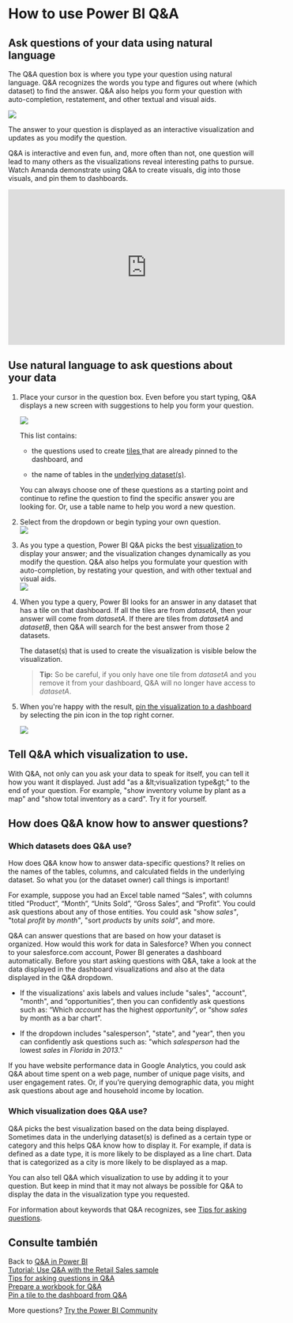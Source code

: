 <properties
   pageTitle="How to use Power BI Q&amp;A"
   description="How to use Power BI Q&amp;A"
   services="powerbi"
   documentationCenter=""
   authors="mihart"
   manager="mblythe"
   backup=""
   editor=""
   tags=""
   featuredVideoId="qMf7OLJfCz8"
   qualityFocus="no"
   qualityDate=""/>

<tags
   ms.service="powerbi"
   ms.devlang="NA"
   ms.topic="article"
   ms.tgt_pltfrm="NA"
   ms.workload="powerbi"
   ms.date="08/23/2016"
   ms.author="mihart"/>

# How to use Power BI Q&amp;A  

## Ask questions of your data using natural language  
The Q&amp;A question box is where you type your question using natural language. Q&amp;A recognizes the words you type and figures out where (which dataset) to find the answer. Q&amp;A also helps you form your question with auto-completion, restatement, and other textual and visual aids.

![](media/powerbi-service-how-to-use-q-and-a/powerbi-qna.png)

The answer to your question is displayed as an interactive visualization and updates as you modify the question.

Q&amp;A is interactive and even fun, and, more often than not, one question will lead to many others as the visualizations reveal interesting paths to pursue. Watch Amanda demonstrate using Q&amp;A to create visuals, dig into those visuals, and pin them to dashboards.

<iframe width="560" height="315" src="https://www.youtube.com/embed/qMf7OLJfCz8?list=PL1N57mwBHtN0JFoKSR0n-tBkUJHeMP2cP" frameborder="0" allowfullscreen></iframe>

## Use natural language to ask questions about your data

1.  Place your cursor in the question box. Even before you start typing, Q&amp;A displays a new screen with suggestions to help you form your question.

    ![](media/powerbi-service-how-to-use-q-and-a/powerbi-qna-cursor.png)  

    This  list contains:  
    - the questions used to create <bpt id="p1">[</bpt>tiles <ept id="p1">](powerbi-service-dashboard-tiles.md)</ept>that are already pinned to the dashboard, and  

    - the name of tables in the <bpt id="p1">[</bpt>underlying dataset(s)<ept id="p1">](powerbi-service-get-data.md)</ept>.  

    You can always choose one of these questions as a starting point and continue to refine the question to find the specific answer you are looking for.  Or, use a table name to help you word a new question.

2.  Select from the dropdown or begin typing your own question.  
    ![](media/powerbi-service-how-to-use-q-and-a/powerbi-qna-list.png)

3.  As you type a question, Power BI Q&amp;A picks the best <bpt id="p1">[</bpt>visualization <ept id="p1">](powerbi-service-visualization-types-for-reports-and-q-and-a.md)</ept>to display your answer; and the visualization changes dynamically as you modify the question. Q&amp;A also helps you formulate your question with auto-completion, by restating your question, and with other textual and visual aids.  
    ![](media/powerbi-service-how-to-use-q-and-a/powerbi-qna-viz.png)

4.  When you type a query, Power BI looks for an answer in any dataset that has a tile on that dashboard.  If all the tiles are from <bpt id="p1">*</bpt>datasetA<ept id="p1">*</ept>, then your answer will come from <bpt id="p2">*</bpt>datasetA<ept id="p2">*</ept>.  If there are tiles from <bpt id="p1">*</bpt>datasetA <ept id="p1">*</ept>and <bpt id="p2">*</bpt>datasetB<ept id="p2">*</ept>, then Q&amp;A will search for the best answer from those 2 datasets.

    The dataset(s) that is used to create the visualization is visible below the visualization.  

    ><bpt id="p1">**</bpt>Tip:<ept id="p1">**</ept> So be careful, if you only have one tile from <bpt id="p2">*</bpt>datasetA <ept id="p2">*</ept>and you remove it from your dashboard, Q&amp;A will no longer have access to <bpt id="p3">*</bpt>datasetA<ept id="p3">*</ept>.

5.  When you're happy with the result, <bpt id="p1">[</bpt>pin the visualization to a dashboard<ept id="p1">](powerbi-service-pin-a-tile-to-a-dashboard-from-the-question-box.md)</ept> by selecting the pin icon in the top right corner.

    ![](media/powerbi-service-how-to-use-q-and-a/PBI_QnA_finish-typing-question.jpg)

## Tell Q&amp;A which visualization to use.  
With Q&amp;A, not only can you ask your data to speak for itself, you can tell it how you want it displayed. Just add "as a <ph id="ph1">&amp;lt;</ph>visualization type<ph id="ph2">&amp;gt;</ph>" to the end of your question.  For example, "show inventory volume by plant as a map" and "show total inventory as a card".  Try it for yourself.


## How does Q&amp;A know how to answer questions?  
### Which datasets does Q&amp;A use?

How does Q&amp;A know how to answer data-specific questions? It relies on the names of the tables, columns, and calculated fields in the underlying dataset. So what you (or the dataset owner) call things is important! 

For example, suppose you had an Excel table named “Sales”, with columns titled “Product”, “Month”, “Units Sold”, “Gross Sales”, and “Profit”. You could ask questions about any of those entities.  You could ask "show <bpt id="p1">*</bpt>sales"<ept id="p1">*</ept>, "total <bpt id="p2">*</bpt>profit <ept id="p2">*</ept>by <bpt id="p3">*</bpt>month"<ept id="p3">*</ept>, "sort <bpt id="p4">*</bpt>products <ept id="p4">*</ept>by <bpt id="p5">*</bpt>units sold"<ept id="p5">*</ept>, and more.

Q&amp;A can answer questions that are based on how your dataset is organized. How would this work for data in Salesforce? When you connect to your salesforce.com account, Power BI generates a dashboard automatically.  Before you start asking questions with Q&amp;A, take a look at the data displayed in the dashboard visualizations and also at the data displayed in the Q&amp;A dropdown.

-   If the visualizations' axis labels and values include "sales",  "account", "month", and “opportunities”, then you can confidently ask questions such as: “Which <bpt id="p1">*</bpt>account <ept id="p1">*</ept>has the highest <bpt id="p2">*</bpt>opportunity<ept id="p2">*</ept>”, or “show <bpt id="p3">*</bpt>sales <ept id="p3">*</ept>by month as a bar chart”.
 
-   If the dropdown includes "salesperson", "state", and "year", then you can confidently ask questions such as: "which <bpt id="p1">*</bpt>salesperson <ept id="p1">*</ept>had the lowest <bpt id="p2">*</bpt>sales <ept id="p2">*</ept>in <bpt id="p3">*</bpt>Florida<ept id="p3">*</ept> in <bpt id="p4">*</bpt>2013<ept id="p4">*</ept>."

If you have website performance data in Google Analytics, you could ask Q&amp;A about time spent on a web page, number of unique page visits, and user engagement rates. Or, if you’re querying demographic data, you might ask questions about age and household income by location.

### Which visualization does Q&amp;A use?  
Q&amp;A picks the best visualization based on the data being displayed. Sometimes data in the underlying dataset(s) is defined as a certain type or category and this helps Q&amp;A know how to display it. For example, if data is defined as a date type, it is more likely to be displayed as a line chart. Data that is categorized as a city is more likely to be displayed as a map.

You can also tell Q&amp;A which visualization to use by adding it to your question. But keep in mind that it may not always be possible for Q&amp;A to display the data in the visualization type you requested.

For information about keywords that Q&amp;A recognizes, see <bpt id="p1">[</bpt>Tips for asking questions<ept id="p1">](powerbi-service-q-and-a-tips.md)</ept>.

## Consulte también  
Back to <bpt id="p1">[</bpt>Q&amp;A in Power BI<ept id="p1">](powerbi-service-q-and-a.md)</ept>  
[Tutorial: Use Q&amp;A with the Retail Sales sample](powerbi-service-tutorial-introduction-to-q-and-a.md)  
[Tips for asking questions in Q&amp;A](powerbi-service-q-and-a-tips.md)  
[Prepare a workbook for Q&amp;A](powerbi-service-make-your-data-work-well-with-q-and-a.md)  
[Pin a tile to the dashboard from Q&amp;A](powerbi-service-pin-a-tile-to-a-dashboard-from-the-question-box.md)  

More questions? [Try the Power BI Community](http://community.powerbi.com/)
